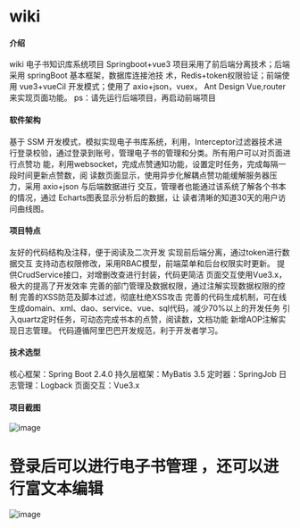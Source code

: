 # wiki

#### 介绍
wiki 电子书知识库系统项目
Springboot+vue3
项目采用了前后端分离技术；后端采用 springBoot 基本框架，数据库连接池技
术，Redis+token权限验证；前端使用 vue3+vueCil 开发模式；使用了 axio+json，vuex，
Ant Design Vue,router来实现页面功能。
ps：请先运行后端项目，再启动前端项目

#### 软件架构
基于 SSM 开发模式，模拟实现电子书库系统，利用，Interceptor过滤器技术进
行登录校验，通过登录到账号，管理电子书的管理和分类。所有用户可以对页面进行点赞功
能，利用websocket，完成点赞通知功能，设置定时任务，完成每隔一段时间更新点赞数，阅
读数页面显示，使用异步化解耦点赞功能缓解服务器压力，采用 axio+json 与后端数据进行
交互，管理者也能通过该系统了解各个书本的情况，通过 Echarts图表显示分析后的数据，让
读者清晰的知道30天的用户访问曲线图。


#### 项目特点
友好的代码结构及注释，便于阅读及二次开发
实现前后端分离，通过token进行数据交互
支持动态权限修改，采用RBAC模型，前端菜单和后台权限实时更新。
提供CrudService接口，对增删改查进行封装，代码更简洁
页面交互使用Vue3.x，极大的提高了开发效率
完善的部门管理及数据权限，通过注解实现数据权限的控制
完善的XSS防范及脚本过滤，彻底杜绝XSS攻击
完善的代码生成机制，可在线生成domain、xml、dao、service、vue、sql代码，减少70%以上的开发任务
引入quartz定时任务，可动态完成书本的点赞，阅读数，文档功能
新增AOP注解实现日志管理。
代码遵循阿里巴巴开发规范，利于开发者学习。



#### 技术选型
核心框架：Spring Boot 2.4.0
持久层框架：MyBatis 3.5
定时器：SpringJob
日志管理：Logback
页面交互：Vue3.x

#### 项目截图
![image](https://user-images.githubusercontent.com/116629035/197731503-be24179b-c997-4916-86d9-fdb87b1727a3.png)


# 登录后可以进行电子书管理 ，还可以进行富文本编辑
![image](https://user-images.githubusercontent.com/116629035/197733823-7874de7a-80f8-4b2c-a5b9-157691c76608.png)



